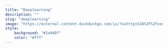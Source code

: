 ```yaml
---
title: "Deeplearning"
description: ""
slug: "deeplearning"
image: "https://external-content.duckduckgo.com/iu/?u=https%3A%2F%2Fvectorified.com%2Fimages%2Fdeep-learning-icon-3.png&f=1&nofb=1"
style:
    background: "#2a9d8f"
    color: "#fff"
---
```

